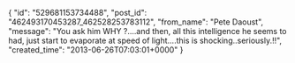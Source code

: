  {
   "id": "529681153734488",
   "post_id": "462493170453287_462528253783112",
   "from_name": "Pete Daoust",
   "message": "You ask him WHY ?....and then, all this intelligence he seems to had, just start to evaporate at speed of light....this is shocking..seriously.!!",
   "created_time": "2013-06-26T07:03:01+0000"
 }
